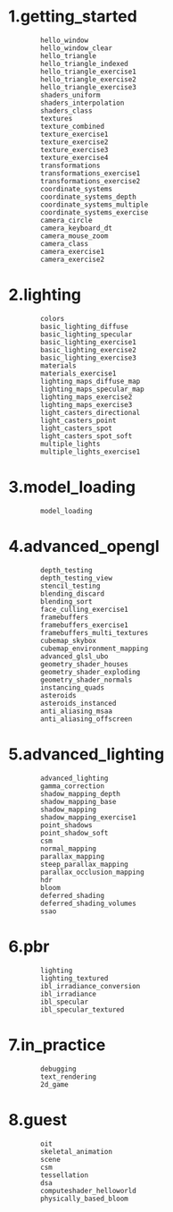 # 1.getting_started 
                
            hello_window  
            hello_window_clear  
            hello_triangle  
            hello_triangle_indexed  
            hello_triangle_exercise1  
            hello_triangle_exercise2  
            hello_triangle_exercise3  
            shaders_uniform  
            shaders_interpolation  
            shaders_class  
            textures  
            texture_combined  
            texture_exercise1  
            texture_exercise2  
            texture_exercise3  
            texture_exercise4  
            transformations  
            transformations_exercise1  
            transformations_exercise2  
            coordinate_systems  
            coordinate_systems_depth  
            coordinate_systems_multiple  
            coordinate_systems_exercise  
            camera_circle  
            camera_keyboard_dt  
            camera_mouse_zoom  
            camera_class  
            camera_exercise1  
            camera_exercise2  
        
# 2.lighting 
        
            colors  
            basic_lighting_diffuse  
            basic_lighting_specular  
            basic_lighting_exercise1  
            basic_lighting_exercise2  
            basic_lighting_exercise3  
            materials  
            materials_exercise1  
            lighting_maps_diffuse_map  
            lighting_maps_specular_map  
            lighting_maps_exercise2  
            lighting_maps_exercise3  
            light_casters_directional  
            light_casters_point  
            light_casters_spot  
            light_casters_spot_soft  
            multiple_lights  
            multiple_lights_exercise1  
        
# 3.model_loading 
        
            model_loading  
        
# 4.advanced_opengl 
        
            depth_testing  
            depth_testing_view  
            stencil_testing  
            blending_discard  
            blending_sort  
            face_culling_exercise1  
            framebuffers  
            framebuffers_exercise1  
            framebuffers_multi_textures  
            cubemap_skybox  
            cubemap_environment_mapping  
            advanced_glsl_ubo  
            geometry_shader_houses  
            geometry_shader_exploding  
            geometry_shader_normals  
            instancing_quads  
            asteroids  
            asteroids_instanced  
            anti_aliasing_msaa  
            anti_aliasing_offscreen  
        
# 5.advanced_lighting 
        
            advanced_lighting  
            gamma_correction  
            shadow_mapping_depth  
            shadow_mapping_base  
            shadow_mapping  
            shadow_mapping_exercise1  
            point_shadows  
            point_shadow_soft  
            csm  
            normal_mapping  
            parallax_mapping  
            steep_parallax_mapping  
            parallax_occlusion_mapping  
            hdr  
            bloom  
            deferred_shading  
            deferred_shading_volumes  
            ssao  
        
# 6.pbr 
        
            lighting  
            lighting_textured  
            ibl_irradiance_conversion  
            ibl_irradiance  
            ibl_specular  
            ibl_specular_textured  
        
# 7.in_practice 
        
            debugging  
            text_rendering  
            2d_game  
        
# 8.guest 
        
            oit  
            skeletal_animation  
            scene  
            csm  
            tessellation  
            dsa  
            computeshader_helloworld  
            physically_based_bloom  
